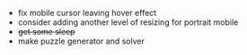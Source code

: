 
- fix mobile cursor leaving hover effect
- consider adding another level of resizing for portrait mobile
- ~~get some sleep~~
- make puzzle generator and solver
